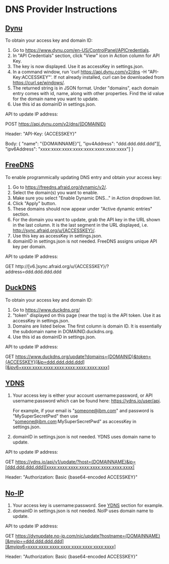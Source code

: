 # DNS Provider Instructions

## [Dynu](https://www.dynu.com/)

To obtain your access key and domain ID:
1. Go to https://www.dynu.com/en-US/ControlPanel/APICredentials.
2. In "API Credentials" section, click "View" icon in Action column for API Key.
3. The key is now displayed. Use it as accessKey in settings.json.
4. In a command window, run 'curl https://api.dynu.com/v2/dns -H "API-Key:ACCESSKEY"'. If not already
   installed, curl can be downloaded from https://curl.se/windows/.
5. The returned string is in JSON format. Under "domains", each domain entry comes with id, name, along with
   other properties. Find the id value for the domain name you want to update.
6. Use this id as domainID in settings.json.

API to update IP address:

POST https://api.dynu.com/v2/dns/{DOMAINID}

Header: "API-Key: {ACCESSKEY}"

Body: { "name": "{DOMAINNAME}"[, "ipv4Address": "ddd.ddd.ddd.ddd"][, "ipv6Address": "xxxx:xxxx:xxxx:xxxx:xxxx:xxxx:xxxx:xxxx"] }

## [FreeDNS](https://freedns.afraid.org/)

To enable programmically updating DNS entry and obtain your access key:
1. Go to https://freedns.afraid.org/dynamic/v2/.
2. Select the domain(s) you want to enable.
3. Make sure you select "Enable Dynamic DNS..." in Action dropdown list.
4. Click "Apply" button.
5. These domains should now appear under "Active dynamic entries" section.
6. For the domain you want to update, grab the API key in the URL shown in the last column. It is the last
   segment in the URL displayed, i.e. http://sync.afraid.org/u/{ACCESSKEY}/.
7. Use this key as accessKey in settings.json.
8. domainID in settings.json is not needed. FreeDNS assigns unique API key per domain.

API to update IP address:

GET http://[v6.]sync.afraid.org/u/{ACCESSKEY}/?address=ddd.ddd.ddd.ddd

## [DuckDNS](https://www.duckdns.org/)

To obtain your access key and domain ID:
1. Go to https://www.duckdns.org/
2. "token" displayed on this page (near the top) is the API token. Use it as accessKey in settings.json.
3. Domains are listed below. The first column is domain ID. It is essentially the subdomain name in
   DOMAINID.duckdns.org.
4. Use this id as domainID in settings.json.

API to update IP address:

GET https://www.duckdns.org/update?domains={DOMAINID}&token={ACCESSKEY}[&ip=ddd.ddd.ddd.ddd][&ipv6=xxxx:xxxx:xxxx:xxxx:xxxx:xxxx:xxxx:xxxx]

## [YDNS](https://ydns.io/)

1. Your access key is either your account username:password, or API username:password which can be found here:
   https://ydns.io/user/api.

   For example, if your email is "someone@ibm.com" and password is "MySuperSecretPwd" then use
   "someone@ibm.com:MySuperSecretPwd" as accessKey in settings.json.
2. domainID in settings.json is not needed. YDNS uses domain name to update.

API to update IP address:

GET https://ydns.io/api/v1/update/?host={DOMAINNAME}&ip=[ddd.ddd.ddd.ddd][xxxx:xxxx:xxxx:xxxx:xxxx:xxxx:xxxx:xxxx]

Header: "Authorization: Basic {base64-encoded ACCESSKEY}"

## [No-IP](https://www.noip.com/)

1. Your access key is username:password. See [YDNS](#ydns-httpsydnsio) section for example.
2. domainID in settings.json is not needed. NoIP uses domain name to update.

API to update IP address:

GET https://dynupdate.no-ip.com/nic/update?hostname={DOMAINNAME}[&myip==ddd.ddd.ddd.ddd][&myipv6=xxxx:xxxx:xxxx:xxxx:xxxx:xxxx:xxxx:xxxx]

Header: "Authorization: Basic {base64-encoded ACCESSKEY}"
